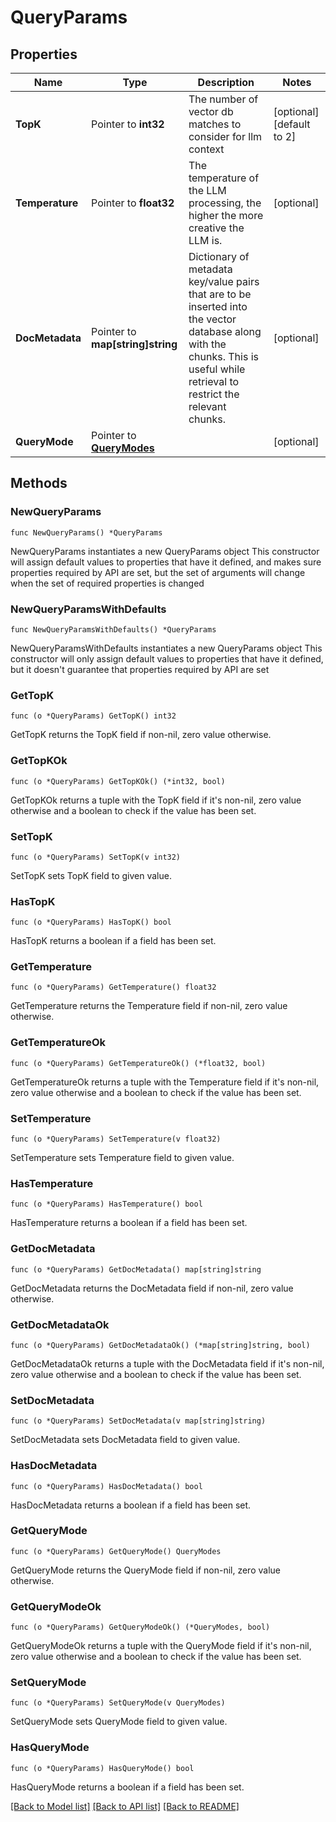 # QueryParams

## Properties

Name | Type | Description | Notes
------------ | ------------- | ------------- | -------------
**TopK** | Pointer to **int32** | The number of vector db matches to consider for llm context | [optional] [default to 2]
**Temperature** | Pointer to **float32** | The temperature of the LLM processing, the higher the more creative the LLM is. | [optional] 
**DocMetadata** | Pointer to **map[string]string** | Dictionary of metadata key/value pairs that are to be inserted into the vector database along with the chunks. This is useful while retrieval to restrict the relevant chunks. | [optional] 
**QueryMode** | Pointer to [**QueryModes**](QueryModes.md) |  | [optional] 

## Methods

### NewQueryParams

`func NewQueryParams() *QueryParams`

NewQueryParams instantiates a new QueryParams object
This constructor will assign default values to properties that have it defined,
and makes sure properties required by API are set, but the set of arguments
will change when the set of required properties is changed

### NewQueryParamsWithDefaults

`func NewQueryParamsWithDefaults() *QueryParams`

NewQueryParamsWithDefaults instantiates a new QueryParams object
This constructor will only assign default values to properties that have it defined,
but it doesn't guarantee that properties required by API are set

### GetTopK

`func (o *QueryParams) GetTopK() int32`

GetTopK returns the TopK field if non-nil, zero value otherwise.

### GetTopKOk

`func (o *QueryParams) GetTopKOk() (*int32, bool)`

GetTopKOk returns a tuple with the TopK field if it's non-nil, zero value otherwise
and a boolean to check if the value has been set.

### SetTopK

`func (o *QueryParams) SetTopK(v int32)`

SetTopK sets TopK field to given value.

### HasTopK

`func (o *QueryParams) HasTopK() bool`

HasTopK returns a boolean if a field has been set.

### GetTemperature

`func (o *QueryParams) GetTemperature() float32`

GetTemperature returns the Temperature field if non-nil, zero value otherwise.

### GetTemperatureOk

`func (o *QueryParams) GetTemperatureOk() (*float32, bool)`

GetTemperatureOk returns a tuple with the Temperature field if it's non-nil, zero value otherwise
and a boolean to check if the value has been set.

### SetTemperature

`func (o *QueryParams) SetTemperature(v float32)`

SetTemperature sets Temperature field to given value.

### HasTemperature

`func (o *QueryParams) HasTemperature() bool`

HasTemperature returns a boolean if a field has been set.

### GetDocMetadata

`func (o *QueryParams) GetDocMetadata() map[string]string`

GetDocMetadata returns the DocMetadata field if non-nil, zero value otherwise.

### GetDocMetadataOk

`func (o *QueryParams) GetDocMetadataOk() (*map[string]string, bool)`

GetDocMetadataOk returns a tuple with the DocMetadata field if it's non-nil, zero value otherwise
and a boolean to check if the value has been set.

### SetDocMetadata

`func (o *QueryParams) SetDocMetadata(v map[string]string)`

SetDocMetadata sets DocMetadata field to given value.

### HasDocMetadata

`func (o *QueryParams) HasDocMetadata() bool`

HasDocMetadata returns a boolean if a field has been set.

### GetQueryMode

`func (o *QueryParams) GetQueryMode() QueryModes`

GetQueryMode returns the QueryMode field if non-nil, zero value otherwise.

### GetQueryModeOk

`func (o *QueryParams) GetQueryModeOk() (*QueryModes, bool)`

GetQueryModeOk returns a tuple with the QueryMode field if it's non-nil, zero value otherwise
and a boolean to check if the value has been set.

### SetQueryMode

`func (o *QueryParams) SetQueryMode(v QueryModes)`

SetQueryMode sets QueryMode field to given value.

### HasQueryMode

`func (o *QueryParams) HasQueryMode() bool`

HasQueryMode returns a boolean if a field has been set.


[[Back to Model list]](../README.md#documentation-for-models) [[Back to API list]](../README.md#documentation-for-api-endpoints) [[Back to README]](../README.md)


